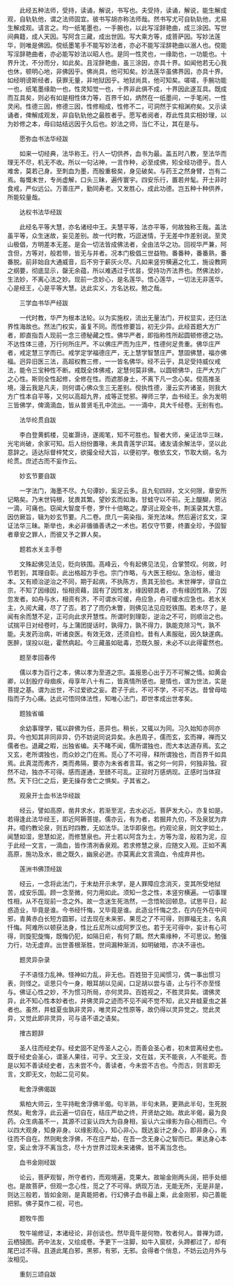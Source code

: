 <!-- { "loadSidebar": true } -->
　　此经五种法师，受持，读诵，解说，书写也。夫受持，读诵，解说，能生解成观，自轨轨他，谓之法师固宜。彼书写胡亦称法师哉。然书写尤可自轨轨他，尤易生解成观。请言之。均一纸笔墨也，一手腕也，以此写淫辞艳曲，成三涂因。写世间典籍，成人天因。写阿含三藏，成出世因。写大乘方等，成菩萨因。写妙法莲华，则唯是佛因。傥纸墨笔手不能写妙法者，亦必不能写淫辞艳曲以溺人也。傥能写淫辞艳曲者，亦必能写妙法以昭人也。是同一性灵也，一缘助也，一功能也。十界升沈，不分而分，如此矣。且淫辞艳曲，虽三涂因，亦具十界。如闻他若无心我也休，顿明心地，非佛因乎。佛尚具，他可知矣。妙法莲华虽佛界因，亦具十界。如经明谤斯经者，获罪无量，非地狱因乎。地狱尚具，他可知矣。嗟嗟，手腕功能一也，纸笔墨缘助一也，性灵知觉一也，十界非此俱不成，十界因此遂互具。既成而互具矣，则必有如是相性体力等，百界千如，炳然在一纸墨间，一手笔闲，一性灵闲。性德三因，修德三因，性修相成，性修不二，可洞然于实相渊府矣。又示读诵者，俾解成观发，非自轨轨他之最胜者乎。愿写者阅者，荐此性具实相妙理，以为妙修之本，毋曰姑结远因于久后也。妙法之师，当仁不让，其在是与。

　　愿弥血书法华经跋

　　如来一切经典，法华称王。行人一切供养，血书为最。盖五时八教，至法华而理无不尽，机无不收。所以一句沾神，一言作种，必至成佛，矧全经功德乎。吾人难舍，莫若己身。至刺血为墨，而殷重极矣，身见破矣。与药王之然身臂，岂有二焉。每慨末世，专尚虚解，口头三昧，遍传寰宇。四安乐行，置若弁髦。开士非时食戒，严似远公。万善庄严，勤同寿老。又发胜心，成此功德。岂五种十种供养，所能较量哉。

　　达权书法华经跋

　　此经名平等大慧，亦名诸经中王。夫慧平等，法亦平等，何故独称王哉。盖法虽平等，众生迷故，妄见差别。故一代时教，巧逗迷情，于无差中作差别说。至灵山极倡，方明差本无差。是会一切法皆成佛法者，全由法华之功。回视华严兼，阿含但，方等对，般若带，皆无与并者。况本门极倡三世益物。番番种，番番熟，番番脱。前非始自大通威音，后不穷于薪灰火尽。凡如来竖穷横遍之化工，施设教网之纲要，彻底显示，罄无余蕴，所以难遇过于优昙，受持功齐法界也。然佛法妙，生法妙，不离心法之妙。现前一念妙心，是名莲华。悟心莲华，一切法无非莲华。心是经王，心是平等大慧。达此实义，方名达权。勉之哉。

　　三学血书华严经跋

　　一代时教，华严为根本法轮。以为实施权，流出无量法门，开权显实，还归法界性海故也。然法门权实，虽复不同。而性修要旨，初无少异。此经首题大方广者，即直指吾人现前一念三德秘藏之性。佛华严者，即指称性所起圆顿修德之功。不达性体三德，万行何所庄严。不以佛庄严而为庄严，性德何足贵重。佛华庄严者，戒定慧三学而已。戒学定学福德庄严，无上慧学智慧庄严。慧固佛慧，福亦佛福。迥异旧医三法，高超权教三修，一一皆名佛华。经不云乎，具足受持威仪戒法，能令三宝种性不断。戒既全体佛戒，定慧何莫非佛。以圆顿佛华，庄严大方广之心性。斯则全性起修，全修在性。而遮那身土，不离下凡一念心矣。傥高推圣境，漫云我是凡夫，则何谓心佛众生三无差别。傥执性德，漫云实齐诸圣，则我大方广性本自平等，又何以高超九界，成等正觉邪。禅师三学，血书经王。余为发明三皆佛学，俾滴滴血，皆从普贤毛孔中流出。一一滴中，具大千经卷。无别有也。

　　法华纶贯自跋

　　李白登黄鹤楼，见崔灏诗，遂阁笔，知不可胜也。智者大师，亲证法华三昧，光宅尚破，余家可知。后人纷纷置喙，未具青莲学识耳。诸友请余解法华，坚以此意辞之。适达际督梓梵文，欲撮全经大旨，以便初学。敬依玄文，节取大纲，名为纶贯。庶述古而不妄作云。

　　妙玄节要自跋

　　一字法门，海墨不尽。九句谭妙，奚足云多。且九旬四辩，文义何限，章安所记略矣。乃末世钝根，犹畏其繁。望妙玄而如海，甘蛙守以不前。无上醍醐，罔沾一滴，可痛也。窃闻大智度千卷，罗什十倍略之。摩诃止观全书，荆溪录其大意。因仿厥旨，辑为妙玄节要。凡二卷。庶几一脔染指，渐充法味。然后遍讨玄文，深证法华三昧。斯举也，未必非循循善诱之一术也。若仅守节要，终置全珍，予固智者章安之罪人，而彼又予之罪人矣。

　　题若水关主手卷

　　文殊起佛见法见，贬向铁围。高峰云，今有起佛见法见，合掌赞叹。何故，时节若到，其理自彰。此出格超方手也。宗门作略，与大医王相似。急治标，缓治本。又有顺治逆治之不同，期于起病，不执陈方，责其无验也。末世禅学，谬自立宗，不知了因缘因，恒相资藉，固有了因性发，缘因顿具者，亦有缘因性熟，了因忽发者。如舟与水，相资有济，不可谓水可缓，舟应急，舟可缓水应急也。若水关主，久阅大藏，尽了了否。若了了而仍未瞥，则佛见法见应贬铁围。若未尽了，是闻有余而慧不足，正可向此求开慧性。所谓时到理彰，逆治之不可，则顺治之也。试揣平日对经卷时，与上蒲团提话时，孰得力，孰不得力，孰能克除习气，孰不能。夫发药治病，听诸良医。有效无效，还须自检。昔有人素服砒，因久缺遂病。医醉，误投以砒，霍然病起。今三藏虽如砒毒，恐既久服，未必不以此得霍然也。

　　题至孝回春传

　　儒以孝为百行之本，佛以孝为至道之宗。盖报恩心出于万不可解之情。如黄会卿，以刲股疗母痼疾，母享年八十有二，皆真情所感也。是情也，谓为世法，实是菩提之基。谓为出世，不过爱欲之妄。君子于此，不可不学，不可不达。昔曾母啮指而子为心痛。达此可悟同体法性，知唯心法门，即世孝成出世孝矣。

　　题独省编

　　余幼事理学，辄以辟佛为任，恶异也。稍长，又辄以为同。习久始知亦同亦异。今也知其非同非异，仍不妨说同说异矣。永邑周子，儒而玄，玄而禅，禅而又儒者也。退藏之暇，出独省编。夫不睹不闻，儒所谓独也，而大本达道存焉。玄之又玄，老所谓独也，而众妙之门在焉。觅心了不可得，释所谓独也，而百界千如具焉。此真混而弗齐，类而弗隔，要亦为未省者言耳。省之何一何异，何独非独。寂然不动，独亦不可得。感而遂通，至赜不可乱。正寂时万感炳现。正感时当体寂然。天下归仁之后，更无操存舍亡之惧矣。子其省之。

　　观泉开士血书法华经跋

　　经云，譬如高原，凿井求水，若渐至泥，去水必近。菩萨发大心，亦复如是。若得逢此法华经王，即近阿耨菩提。儒亦云，有为者，若掘井九仞，不及泉犹为弃井。噫约教论泉，则五时四教，无如法华。法华即泉也。约观论泉，则文字如土，闻慧如湿，思慧如泥，而修慧泉也。开士若以阿含为土，方等为湿，般若为泥，应于此经一文言，一滴血，皆作清冽香泉观。若求修慧之泉，应随文入观。正如不离高原，施功及水，凿之既久，幽泉必迸。亦莫离此文言滴血，令成弃井也。

　　莲洲书佛顶经跋

　　经云，一念将此法门，于末劫开示未学，是人罪障应念消灭，变其所受地狱苦，成安乐国。顾一念至微，何力用如此。须知一念之性，本竖穷横遍。一切事理性相，从不在现前一念之外。故一念迷生死浩然，一念悟轮回顿息。试思平日，起惑造业，毕竟是谁。今书经忏悔，又毕竟是谁。此造业忏悔之念，在内在外在中间邪，青黄赤白长短方圆邪，过去现在未来邪，果觅之了不可得，则罪福无主，名真忏悔。阿难所以顿获法身，性比丘尼所以成阿罗汉也。若于无可得中，妄计有心可得，则旋犯旋悔，既悔仍犯，如隔日疟，有何了期。然大乘缘种，不可思议。勉强力行，功无虚弃。出世善根渐胜，世间漏种渐消，如明破暗，亦决不诬也。

　　题灵异杂录

　　子不语怪力乱神。怪神如力乱，非无也。百姓狃于见闻惯习，偶一事出惯习表，则怪之。讵思只今一身，眼耳胡以见闻，口足胡以尝与语，止与行不亦至怪与。佛证心性之妙，不为惯习所局，亦何灵异。百姓视之，不胜灵异矣。谓佛灵异，此不知心性本妙者也，并佛灵异之迹而不见不闻不觉不知，此又井蛙夏虫之甚者也。虽然，井蛙夏虫孰非灵异，唯灵异之性原等，故仍得以灵异觉之。觉此灵异，又觉此即非灵异，可与语不语之语矣。

　　搉古题辞

　　圣人往而经史存。经史固不足传圣人之心，而善会圣心者，初未尝离经史也。既于经史会圣心，谓圣人果往，可乎。文王没，文在兹，天不能丧，人不能死。吾是以知不善读经史者，古未尝不今。善读者，今未尝不古也。今而古，则言即无言，文即无文，勿起二见可矣。

　　毗舍浮佛偈跋

　　紫柏大师云，生平持毗舍浮佛半偈。句半熟，半句未熟，更熟此半句，生死脱然矣。毗舍浮，此云遍一切自在，结庄严劫之终，开贤劫之始。故此半偈，最为良药。众生病虽不一，其源不过妄认四大为自身相，妄认六尘缘影为自心相而已。今以四大观身，知身非身。以缘影观心，知心非心。既达妄计之身心，即非身心，焉往而不自在。然则毗舍浮佛，不在庄严劫，在吾一念无身心之智而已。果达身心本空，奚止舍浮不离当念，尽十方世界过现未来诸佛，皆不离当念也。

　　血书金刚经跋

　　论云，菩萨观智，所守者约，而观境遍，克果大。故喻金刚两头阔，把手处细也。是故菩萨，但观一念心性，觅之了不可得。炳现万法，无能无所，无是非是，则达三般若，皆如金刚，是真能把者。行幻佛子血书最上乘，此金刚邪，抑己善能把邪。佛子莫作二视，可也。

　　题牧牛图

　　牧牛喻修证，本诸经论，非创谈也。然毕竟牛是何物，牧者何人。普禅为颂，云栖锓图。菂中法友，又绘成卷。予更下一注脚，如牛入窗棂，头蹄都过了，却有尾巴过不得。且道此尾白邪，黑邪，有邪，无邪。会得者个俏息，不妨云边月外与汝相见。

　　重刻三颂自跋

